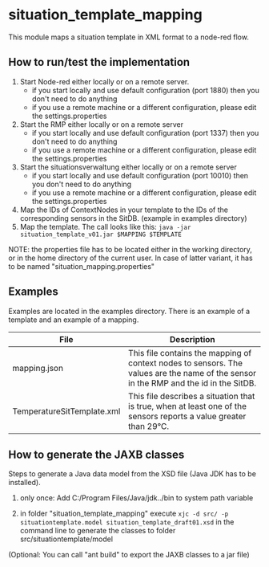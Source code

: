 situation_template_mapping
==========================

This module maps a situation template in XML format to a node-red flow.
	
How to run/test the implementation
----------------------------------

1. Start Node-red either locally or on a remote server.
    - if you start locally and use default configuration (port 1880) then you don't need to do anything
    - if you use a remote machine or a different configuration, please edit the settings.properties
2. Start the RMP either locally or on a remote server
    - if you start locally and use default configuration (port 1337) then you don't need to do anything
    - if you use a remote machine or a different configuration, please edit the settings.properties
3. Start the situationsverwaltung either locally or on a remote server
    - if you start locally and use default configuration (port 10010) then you don't need to do anything
    - if you use a remote machine or a different configuration, please edit the settings.properties
4. Map the IDs of ContextNodes in your template to the IDs of the corresponding sensors in the SitDB. (example in examples directory)
5. Map the template. The call looks like this: `java -jar situation_template_v01.jar $MAPPING $TEMPLATE`

NOTE: the properties file has to be located either in the working directory, or in the home directory of the current user.
In case of latter variant, it has to be named "situation_mapping.properties"

Examples
--------

Examples are located in the examples directory. There is an example of a template and an example of a mapping.

|File|Description|
|----|-----------|
|mapping.json|This file contains the mapping of context nodes to sensors. The values are the name of the sensor in the RMP and the id in the SitDB.|
|TemperatureSitTemplate.xml|This file describes a situation that is true, when at least one of the sensors reports a value greater than 29°C.|

How to generate the JAXB classes
--------------------------------

Steps to generate a Java data model from the XSD file (Java JDK has to be installed).

1) only once: Add C:/Program Files/Java/jdk../bin to system path variable

2) in folder "situation_template_mapping" execute `xjc -d src/ -p situationtemplate.model situation_template_draft01.xsd` in the command line to generate the classes to folder src/situationtemplate/model

(Optional: You can call "ant build" to export the JAXB classes to a jar file)
